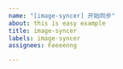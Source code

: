 ```yaml
---
name: "[image-syncer] 开始同步"
about: this is easy example
title: image-syncer
labels: image-syncer
assignees: Feeeenng

---
```



